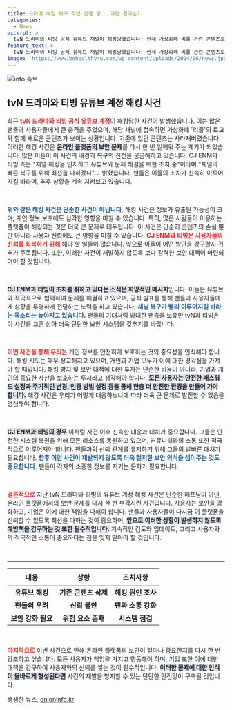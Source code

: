 ```yaml
---
title: 드라마 해킹 복구 작업 진행 중...과연 결과는?
categories:
  - News
excerpt: >
  tvN 드라마와 티빙 공식 유튜브 채널이 해킹당했습니다! 현재 가상화폐 리플 관련 콘텐츠로 교체된 상황. CJ ENM 측은 복구 중이라고 밝혔습니다. 자세한 내용은 클릭하세요!
feature_text: >
  tvN 드라마와 티빙 공식 유튜브 채널이 해킹당했습니다! 현재 가상화폐 리플 관련 콘텐츠로 교체된 상황. CJ ENM 측은 복구 중이라고 밝혔습니다. 자세한 내용은 클릭하세요!
image: 'https://www.behealthy4u.com/wp-content/uploads/2024/06/news.jpg'
---
```


<p><img src="https://www.behealthy4u.com/wp-content/uploads/2024/06/news.jpg" alt="info 속보" /></p>

<h2 data-ke-size="size26">tvN 드라마와 티빙 유튜브 계정 해킹 사건</h2>

<p data-ke-size="size16">최근 <b><span style="color: #ee2323;">tvN 드라마와 티빙 공식 유튜브 계정</span></b>이 해킹당한 사건이 발생했습니다. 이는 많은 팬들과 사용자들에게 큰 충격을 주었으며, 해당 채널에 접속하면 가상화폐 '리플'의 로고와 함께 새로운 콘텐츠가 보이는 상황입니다. 기존에 있던 콘텐츠는 사라져버렸습니다. 이러한 해킹 사건은 <b><span style="background-color: #21538527;">온라인 플랫폼의 보안 문제</span></b>를 다시 한 번 일깨워 주는 계기가 되었습니다. 많은 이들이 이 사건의 배경과 복구의 진전을 궁금해하고 있습니다. CJ ENM과 티빙 측은 "채널 해킹을 인지하고 유튜브와 문제 해결을 위한 조치 중"이라며 "채널의 빠른 복구를 위해 최선을 다하겠다"고 밝혔습니다. 팬들은 이들의 조치가 신속히 이루어지길 바라며, 추후 상황을 계속 지켜보고 있습니다.</p>

<p data-ke-size="size16">&nbsp;</p>

<p><b><span style="color: #1a5490;">위와 같은 해킹 사건은 단순한 사건이 아닙니다.</span></b> 해킹 사건은 정보가 유출될 가능성이 크며, 개인 정보 보호에도 심각한 영향을 미칠 수 있습니다. 특히, 많은 사람들이 이용하는 플랫폼이 해킹되는 것은 더욱 큰 문제로 대두됩니다. 이 사건은 단순히 콘텐츠의 손실 뿐만 아니라 사용자 신뢰에도 큰 영향을 미칠 수 있습니다. <b><span style="color: #ee2323;">CJ ENM과 티빙은 사용자들의 신뢰를 회복하기 위해</span></b> 해야 할 일들이 많습니다. 앞으로 이들이 어떤 방안을 강구할지 귀추가 주목됩니다. 또한, 이러한 사건이 재발하지 않도록 보다 강력한 보안 대책이 마련되어야 할 것입니다.</p></p>

<p data-ke-size="size16">&nbsp;</p>

<p><b><span style="background-color: #21538527;">CJ ENM과 티빙이 조치를 취하고 있다는 소식은 희망적인 메시지</span></b>입니다. 이들은 유튜브와 적극적으로 협력하여 문제를 해결하고 있으며, 공식 발표를 통해 팬들과 사용자들에게 상황을 투명하게 전달하는 노력을 하고 있습니다. <b><span style="color: #1a5490;">채널 복구가 빨리 이루어지길 바라는 목소리는 높아지고 있습니다.</span></b> 팬들의 기대처럼 방대한 팬층을 보유한 tvN과 티빙은 이 사건을 교훈 삼아 더욱 단단한 보안 시스템을 갖추기를 바랍니다.</p></p>

<p data-ke-size="size16">&nbsp;</p>

<p><b><span style="color: #ee2323;">이번 사건을 통해 우리는</span></b> 개인 정보를 안전하게 보호하는 것의 중요성을 인식해야 합니다. 해킹 시도는 매우 정교해지고 있으며, 개인과 기업 모두가 이에 대한 경각심을 가져야 할 때입니다. 해킹 방지 및 보안 대책에 대한 투자는 단순한 비용이 아니라, 기업과 개인의 중요한 자산을 보호하는 투자라고 생각해야 합니다. <b><span style="background-color: #21538527;">모든 사용자는 안전한 패스워드 설정과 주기적인 변경, 인증 방법 설정 등을 통해 한층 더 안전한 환경을 만들어 가야 합니다.</span></b> 해킹 사건은 우리가 어떻게 대응하느냐에 따라 더욱 큰 문제로 발전할 수 있음을 명심해야 합니다.</p></p>

<p data-ke-size="size16">&nbsp;</p>

<p><b><span style="background-color: #21538527;">CJ ENM과 티빙의 경우</span></b> 이처럼 사건 이후 신속한 대응과 대처가 중요합니다. 그들은 안전한 시스템 복원을 위해 모든 리소스를 동원하고 있으며, 커뮤니티와의 소통 또한 적극적으로 이루어져야 합니다. 팬들과의 신뢰 관계를 유지하기 위해 그들의 발빠른 대처가 필요합니다. <b><span style="color: #1a5490;">향후 이런 사건이 재발되지 않도록 더욱 철저한 보안 의식을 심어주는 것도 중요합니다.</span></b> 팬들이 각자의 소중한 정보를 지키는 문화가 필요합니다.</p></p>

<p data-ke-size="size16">&nbsp;</p>

<p><b><span style="color: #ee2323;">결론적으로</span></b> 지난 tvN 드라마와 티빙의 유튜브 계정 해킹 사건은 단순한 해프닝이 아닌, 온라인 플랫폼에서의 보안 문제를 다시 한 번 부각시킨 사건입니다. 사용자는 보안을 강화하고, 기업은 이에 대한 책임을 다해야 합니다. 팬들과 사용자들이 다시금 이 플랫폼을 신뢰할 수 있도록 최선을 다하는 것이 중요하며, <b><span style="background-color: #21538527;">앞으로 이러한 상황이 발생하지 않도록 예방책을 강구하는 것 또한 필수적입니다.</span></b> 지속적인 검토와 업데이트, 그리고 사용자와의 적극적인 소통이 중요하다는 점을 잊지 말아야 할 것입니다.</p></p>

<p data-ke-size="size16">&nbsp;</p>

<hr>

<table style="width: 100%; border-collapse: collapse;">
    <thead>
        <tr>
            <th style="text-align: center; height: 40px;"><b>내용</b></th>
            <th style="text-align: center; height: 40px;"><b>상황</b></th>
            <th style="text-align: center; height: 40px;"><b>조치사항</b></th>
        </tr>
    </thead>
    <tbody>
        <tr>
            <td style="text-align: center; height: 17px;"><b>유튜브 해킹</b></td>
            <td style="text-align: center; height: 17px;"><b>기존 콘텐츠 삭제</b></td>
            <td style="text-align: center; height: 17px;"><b>해킹 원인 조사</b></td>
        </tr>
        <tr>
            <td style="text-align: center; height: 17px;"><b>팬들의 우려</b></td>
            <td style="text-align: center; height: 17px;"><b>신뢰 불안</b></td>
            <td style="text-align: center; height: 17px;"><b>팬과 소통 강화</b></td>
        </tr>
        <tr>
            <td style="text-align: center; height: 17px;"><b>보안 강화 필요</b></td>
            <td style="text-align: center; height: 17px;"><b>위험 요소 존재</b></td>
            <td style="text-align: center; height: 17px;"><b>시스템 점검</b></td>
        </tr>
    </tbody>
</table>

<p data-ke-size="size16">&nbsp;</p>

<p><b><span style="color: #ee2323;">마지막으로</span></b> 이번 사건으로 인해 온라인 플랫폼의 보안이 얼마나 중요한지를 다시 한 번 강조하고 싶습니다. 모든 사용자가 책임을 가지고 행동해야 하며, 기업 또한 이에 대한 대책을 강구하여 사용자와의 신뢰를 쌓는 것이 필수적입니다. <b><span style="background-color: #21538527;">이러한 문제에 대한 인식이 올바르게 형성된다면</span></b> 사건의 재발을 방지할 수 있는 단단한 안전망이 구축될 것입니다.</p></p>
생생한 뉴스, <a href="https://onioninfo.kr" rel="dofollow">onioninfo.kr</a>


